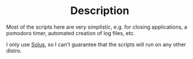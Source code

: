 <h1 align="center">Description</h1>

<p>Most of the scripts here are very simplistic, e.g. for closing applications, a pomodoro timer, automated creation of log files, etc.</p>

<p>I only use <a href="https://solus-project.com/">Solus</a>, so I can't guarantee that the scripts will run on any other distro.</p>

